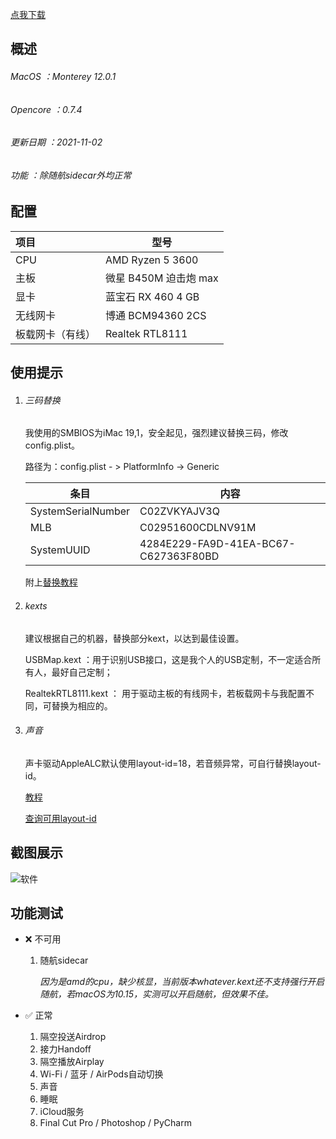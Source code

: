 [点我下载](https://github.com/jeffylong/B450M-Hackintosh/releases/download/oc0.7.4_macOS12.0.1/EFI_B450M_oc0.7.4_macOS12.0.1.zip)
## 概述

###### MacOS ：Monterey 12.0.1

###### Opencore ：0.7.4

###### 更新日期 ：2021-11-02

###### 功能 ：除随航sidecar外均正常



## 配置

| 项目             | 型号                  |
| :--------------- | --------------------- |
| CPU              | AMD Ryzen 5 3600      |
| 主板             | 微星 B450M 迫击炮 max |
| 显卡             | 蓝宝石 RX 460 4 GB    |
| 无线网卡         | 博通 BCM94360 2CS     |
| 板载网卡（有线） | Realtek RTL8111       |


## 使用提示

1. ###### 三码替换

   我使用的SMBIOS为iMac 19,1，安全起见，强烈建议替换三码，修改config.plist。

   路径为：config.plist - > PlatformInfo -> Generic

   | 条目               | 内容                                 |
   | ------------------ | ------------------------------------ |
   | SystemSerialNumber | C02ZVKYAJV3Q                         |
   | MLB                | C02951600CDLNV91M                    |
   | SystemUUID         | 4284E229-FA9D-41EA-BC67-C627363F80BD |

   附上[替换教程](https://dortania.github.io/OpenCore-Post-Install/universal/iservices.html)

   

2. ###### kexts

   建议根据自己的机器，替换部分kext，以达到最佳设置。

   USBMap.kext ：用于识别USB接口，这是我个人的USB定制，不一定适合所有人，最好自己定制；

   RealtekRTL8111.kext ： 用于驱动主板的有线网卡，若板载网卡与我配置不同，可替换为相应的。

   

3. ###### 声音

   声卡驱动AppleALC默认使用layout-id=18，若音频异常，可自行替换layout-id。

   [教程](https://dortania.github.io/OpenCore-Post-Install/universal/audio.html)

   [查询可用layout-id](https://github.com/acidanthera/AppleALC/wiki/Supported-codecs)


## 截图展示
![软件](https://s3.bmp.ovh/imgs/2021/11/64cbfc52a577adc6.png)


## 功能测试

- ❌ 不可用

  1. 随航sidecar

     *因为是amd的cpu，缺少核显，当前版本whatever.kext还不支持强行开启随航，若macOS为10.15，实测可以开启随航，但效果不佳。*

     

- ✅ 正常
  1. 隔空投送Airdrop
  2. 接力Handoff
  3. 隔空播放Airplay
  4. Wi-Fi / 蓝牙 / AirPods自动切换
  5. 声音
  6. 睡眠
  7. iCloud服务
  8. Final Cut Pro / Photoshop / PyCharm



